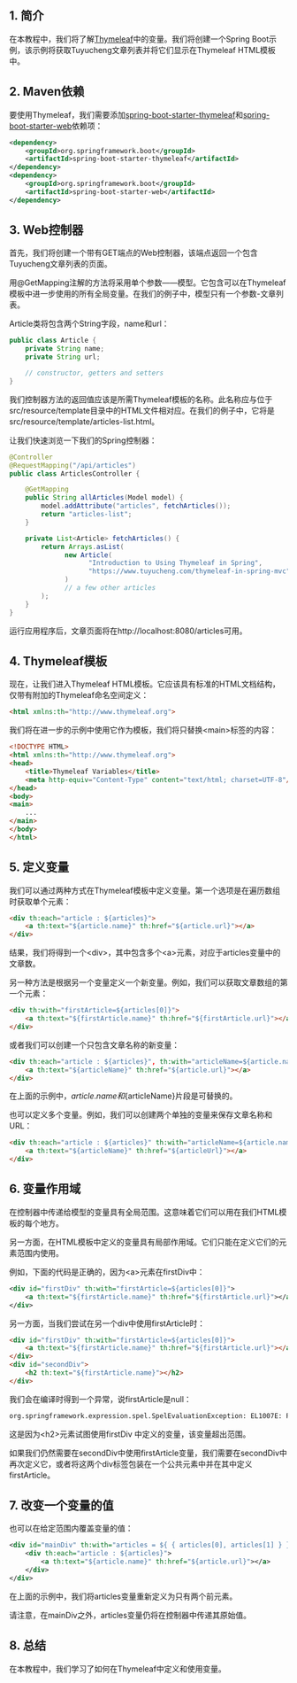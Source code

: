 ## 1. 简介

在本教程中，我们将了解[Thymeleaf](https://www.baeldung.com/thymeleaf-in-spring-mvc)中的变量。我们将创建一个Spring Boot示例，该示例将获取Tuyucheng文章列表并将它们显示在Thymeleaf HTML模板中。

## 2. Maven依赖

要使用Thymeleaf，我们需要添加[spring-boot-starter-thymeleaf](https://search.maven.org/search?q=a:spring-boot-starter-thymeleaf)和[spring-boot-starter-web](https://search.maven.org/search?q=a:spring-boot-starter-web)依赖项：

```xml
<dependency>
    <groupId>org.springframework.boot</groupId>
    <artifactId>spring-boot-starter-thymeleaf</artifactId>
</dependency>
<dependency>
    <groupId>org.springframework.boot</groupId>
    <artifactId>spring-boot-starter-web</artifactId>
</dependency>
```

## 3. Web控制器

首先，我们将创建一个带有GET端点的Web控制器，该端点返回一个包含Tuyucheng文章列表的页面。

用@GetMapping注解的方法将采用单个参数——模型。它包含可以在Thymeleaf模板中进一步使用的所有全局变量。在我们的例子中，模型只有一个参数-文章列表。

Article类将包含两个String字段，name和url：

```java
public class Article {
    private String name;
    private String url;

    // constructor, getters and setters
}
```

我们控制器方法的返回值应该是所需Thymeleaf模板的名称。此名称应与位于src/resource/template目录中的HTML文件相对应。在我们的例子中，它将是src/resource/template/articles-list.html。

让我们快速浏览一下我们的Spring控制器：

```java
@Controller
@RequestMapping("/api/articles")
public class ArticlesController {

    @GetMapping
    public String allArticles(Model model) {
        model.addAttribute("articles", fetchArticles());
        return "articles-list";
    }

    private List<Article> fetchArticles() {
        return Arrays.asList(
              new Article(
                    "Introduction to Using Thymeleaf in Spring",
                    "https://www.tuyucheng.com/thymeleaf-in-spring-mvc"
              )
              // a few other articles
        );
    }
}
```

运行应用程序后，文章页面将在http://localhost:8080/articles可用。

## 4. Thymeleaf模板

现在，让我们进入Thymeleaf HTML模板。它应该具有标准的HTML文档结构，仅带有附加的Thymeleaf命名空间定义：

```html
<html xmlns:th="http://www.thymeleaf.org">
```

我们将在进一步的示例中使用它作为模板，我们将只替换<main\>标签的内容：

```html
<!DOCTYPE HTML>
<html xmlns:th="http://www.thymeleaf.org">
<head>
    <title>Thymeleaf Variables</title>
    <meta http-equiv="Content-Type" content="text/html; charset=UTF-8"/>
</head>
<body>
<main>
    ...
</main>
</body>
</html>
```

## 5. 定义变量

我们可以通过两种方式在Thymeleaf模板中定义变量。第一个选项是在遍历数组时获取单个元素：

```html
<div th:each="article : ${articles}">
    <a th:text="${article.name}" th:href="${article.url}"></a>
</div>
```

结果，我们将得到一个<div\>，其中包含多个<a\>元素，对应于articles变量中的文章数。

另一种方法是根据另一个变量定义一个新变量。例如，我们可以获取文章数组的第一个元素：

```html
<div th:with="firstArticle=${articles[0]}">
    <a th:text="${firstArticle.name}" th:href="${firstArticle.url}"></a>
</div>
```

或者我们可以创建一个只包含文章名称的新变量：

```html
<div th:each="article : ${articles}", th:with="articleName=${article.name}">
    <a th:text="${articleName}" th:href="${article.url}"></a>
</div>
```

在上面的示例中，${article.name}和${articleName}片段是可替换的。

也可以定义多个变量。例如，我们可以创建两个单独的变量来保存文章名称和URL：

```html
<div th:each="article : ${articles}" th:with="articleName=${article.name}, articleUrl=${article.url}">
    <a th:text="${articleName}" th:href="${articleUrl}"></a>
</div>
```

## 6. 变量作用域

在控制器中传递给模型的变量具有全局范围。这意味着它们可以用在我们HTML模板的每个地方。

另一方面，在HTML模板中定义的变量具有局部作用域。它们只能在定义它们的元素范围内使用。

例如，下面的代码是正确的，因为<a\>元素在firstDiv中：

```xml
<div id="firstDiv" th:with="firstArticle=${articles[0]}">
    <a th:text="${firstArticle.name}" th:href="${firstArticle.url}"></a>
</div>
```

另一方面，当我们尝试在另一个div中使用firstArticle时：

```html
<div id="firstDiv" th:with="firstArticle=${articles[0]}">
    <a th:text="${firstArticle.name}" th:href="${firstArticle.url}"></a>
</div>
<div id="secondDiv">
    <h2 th:text="${firstArticle.name}"></h2>
</div>
```

我们会在编译时得到一个异常，说firstArticle是null：

```bash
org.springframework.expression.spel.SpelEvaluationException: EL1007E: Property or field 'name' cannot be found on null
```

这是因为<h2\>元素试图使用firstDiv 中定义的变量，该变量超出范围。

如果我们仍然需要在secondDiv中使用firstArticle变量，我们需要在secondDiv中再次定义它，或者将这两个div标签包装在一个公共元素中并在其中定义firstArticle。

## 7. 改变一个变量的值

也可以在给定范围内覆盖变量的值：

```xml
<div id="mainDiv" th:with="articles = ${ { articles[0], articles[1] } }">
    <div th:each="article : ${articles}">
        <a th:text="${article.name}" th:href="${article.url}"></a>
    </div>
</div>
```

在上面的示例中，我们将articles变量重新定义为只有两个前元素。

请注意，在mainDiv之外，articles变量仍将在控制器中传递其原始值。

## 8. 总结

在本教程中，我们学习了如何在Thymeleaf中定义和使用变量。